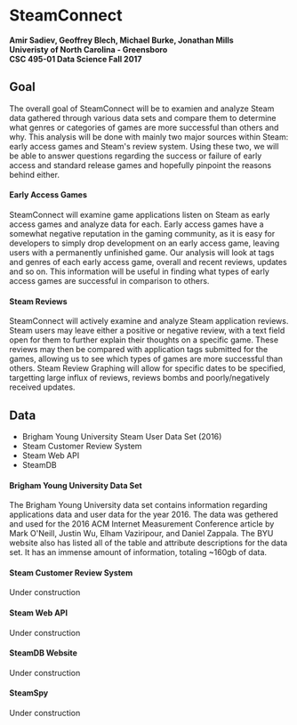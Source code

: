 # SteamConnect

**Amir Sadiev, Geoffrey Blech, Michael Burke, Jonathan Mills**  
**Univeristy of North Carolina - Greensboro**  
**CSC 495-01 Data Science Fall 2017**

## Goal
The overall goal of SteamConnect will be to examien and analyze Steam data gathered through various data sets and compare them to determine what genres or categories of games are more successful than others and why. This analysis will be done with mainly two major sources within Steam: early access games and Steam's review system. Using these two, we will be able to answer questions regarding the success or failure of early access and standard release games and hopefully pinpoint the reasons behind either.

#### Early Access Games
SteamConnect will examine game applications listen on Steam as early access games and analyze data for each. Early access games have a somewhat negative reputation in the gaming community, as it is easy for developers to simply drop development on an early access game, leaving users with a permanently unfinished game. Our analysis will look at tags and genres of each early access game, overall and recent reviews, updates and so on. This information will be useful in finding what types of early access games are successful in comparison to others.

#### Steam Reviews
SteamConnect will actively examine and analyze Steam application reviews. Steam users may leave either a positive or negative review, with a text field open for them to further explain their thoughts on a specific game. These reviews may then be compared with application tags submitted for the games, allowing us to see which types of games are more successful than others. Steam Review Graphing will allow for specific dates to be specified, targetting large influx of reviews, reviews bombs and poorly/negatively received updates.

## Data
- Brigham Young University Steam User Data Set (2016)
- Steam Customer Review System
- Steam Web API
- SteamDB

#### Brigham Young University Data Set
The Brigham Young University data set contains information regarding applications data and user data for the year 2016. The data was gethered and used for the 2016 ACM Internet Measurement Conference article by Mark O'Neill, Justin Wu, Elham Vaziripour, and Daniel Zappala. The BYU website also has listed all of the table and attribute descriptions for the data set. It has an immense amount of information, totaling ~160gb of data.

#### Steam Customer Review System
Under construction

#### Steam Web API
Under construction

#### SteamDB Website
Under construction

#### SteamSpy
Under construction

